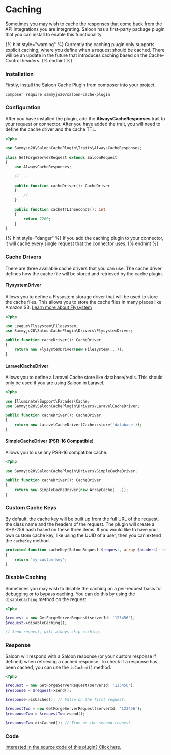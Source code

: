 # Caching

Sometimes you may wish to cache the responses that come back from the API integrations you are integrating. Saloon has a first-party package plugin that you can install to enable this functionality.

{% hint style="warning" %}
Currently the caching plugin only supports explicit caching, where you define when a request should be cached. There will be an update in the future that introduces caching based on the Cache-Control headers.
{% endhint %}

### Installation

Firstly, install the Saloon Cache Plugin from composer into your project.

```bash
composer require sammyjo20/saloon-cache-plugin
```

### Configuration

After you have installed the plugin, add the **AlwaysCacheResponses** trait to your request or connector. After you have added the trait, you will need to define the cache driver and the cache TTL.

```php
<?php

use Sammyjo20\SaloonCachePlugin\Traits\AlwaysCacheResponses;

class GetForgeServerRequest extends SaloonRequest
{
    use AlwaysCacheResponses;

    // ...
    
    public function cacheDriver(): CacheDriver
    {
        //
    }
    
    public function cacheTTLInSeconds(): int
    {
        return 7200;
    }
}
```

{% hint style="danger" %}
If you add the caching plugin to your connector, it will cache every single request that the connector uses.
{% endhint %}

### Cache Drivers

There are three available cache drivers that you can use. The cache driver defines how the cache file will be stored and retrieved by the cache plugin.

#### FlysystemDriver

Allows you to define a Flysystem storage driver that will be used to store the cache files. This allows you to store the cache files in many places like Amazon S3. [Learn more about Flysystem](https://flysystem.thephpleague.com/docs/)

```php
<?php

use League\Flysystem\Filesystem;
use Sammyjo20\SaloonCachePlugin\Drivers\FlysystemDriver;

public function cacheDriver(): CacheDriver
{
    return new FlysystemDriver(new Filesystem(...));
}
```

#### LaravelCacheDriver

Allows you to define a Laravel Cache store like database/redis. This should only be used if you are using Saloon in Laravel.

```php
<?php

use Illuminate\Support\Facades\Cache;
use Sammyjo20\SaloonCachePlugin\Drivers\LaravelCacheDriver;

public function cacheDriver(): CacheDriver
{
    return new LaravelCacheDriver(Cache::store('database'));
}
```

#### SimpleCacheDriver (PSR-16 Compatible)

Allows you to use any PSR-16 compatible cache.

```php
<?php

use Sammyjo20\SaloonCachePlugin\Drivers\SimpleCacheDriver;

public function cacheDriver(): CacheDriver
{
    return new SimpleCacheDriver(new ArrayCache(...));
}
```

### Custom Cache Keys

By default, the cache key will be built up from the full URL of the request, the class name and the headers of the request. The plugin will create a SHA-256 hash based on these three items. If you would like to have your own custom cache key, like using the UUID of a user, then you can extend the `cacheKey` method.

```php
protected function cacheKey(SaloonRequest $request, array $headers): string
{
    return 'my-custom-key';
}
```

### Disable Caching

Sometimes you may wish to disable the caching on a per-request basis for debugging or to bypass caching. You can do this by using the `disableCaching` method on the request.

```php
<?php

$request = new GetForgeServerRequest(serverId: '123456');
$request->disableCaching();

// Send request, will always skip caching.
```

### Response

Saloon will respond with a Saloon response (or your custom response if defined) when retrieving a cached response. To check if a response has been cached, you can use the `isCached()` method.

```php
<?php

$request = new GetForgeServerRequest(serverId: '123456');
$response = $request->send();

$response->isCached(); // False on the first request.

$requestTwo = new GetForgeServerRequest(serverId: '123456');
$responseTwo = $requestTwo->send();

$responseTwo->isCached(); // True on the second request
```

### Code

[Interested in the source code of this plugin? Click here.](https://github.com/Sammyjo20/saloon-cache-plugin)
